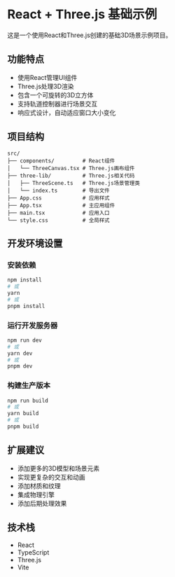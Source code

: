 # React + Three.js 基础示例

这是一个使用React和Three.js创建的基础3D场景示例项目。

## 功能特点

- 使用React管理UI组件
- Three.js处理3D渲染
- 包含一个可旋转的3D立方体
- 支持轨道控制器进行场景交互
- 响应式设计，自动适应窗口大小变化

## 项目结构

```
src/
├── components/         # React组件
│   └── ThreeCanvas.tsx # Three.js画布组件
├── three-lib/          # Three.js相关代码
│   ├── ThreeScene.ts   # Three.js场景管理类
│   └── index.ts        # 导出文件
├── App.css             # 应用样式
├── App.tsx             # 主应用组件
├── main.tsx            # 应用入口
└── style.css           # 全局样式
```

## 开发环境设置

### 安装依赖

```bash
npm install
# 或
yarn
# 或
pnpm install
```

### 运行开发服务器

```bash
npm run dev
# 或
yarn dev
# 或
pnpm dev
```

### 构建生产版本

```bash
npm run build
# 或
yarn build
# 或
pnpm build
```

## 扩展建议

- 添加更多的3D模型和场景元素
- 实现更复杂的交互和动画
- 添加材质和纹理
- 集成物理引擎
- 添加后期处理效果

## 技术栈

- React
- TypeScript
- Three.js
- Vite
